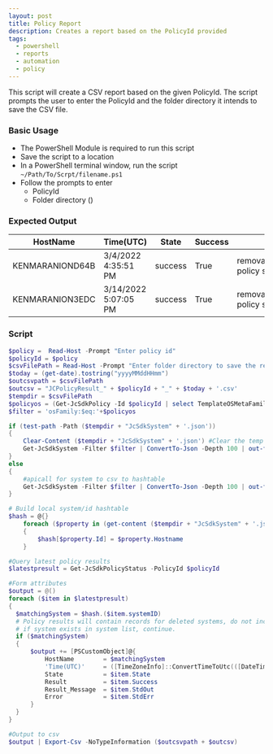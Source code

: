 ```yaml
---
layout: post
title: Policy Report
description: Creates a report based on the PolicyId provided
tags:
  - powershell
  - reports
  - automation
  - policy
---
```


This script will create a CSV report based on the given PolicyId. The script prompts the user to enter the PolicyId and the folder directory it intends to save the CSV file.

### Basic Usage

* The PowerShell Module is required to run this script
* Save the script to a location
* In a PowerShell terminal window, run the script `~/Path/To/Scrpt/filename.ps1`
* Follow the prompts to enter
  * PolicyId
  * Folder directory ()
  
### Expected Output

|HostName       |Time(UTC)           |State  |Success|StdOut                                               |StdErr|
|---------------|--------------------|-------|-------|-----------------------------------------------------|------|
|KENMARANIOND64B|3/4/2022 4:35:51 PM |success|True   |removablestorage_windows policy successfully applied.|      |
|KENMARANION3EDC|3/14/2022 5:07:05 PM|success|True   |removablestorage_windows policy successfully applied.|      |

### Script

```powershell
$policy =  Read-Host -Prompt "Enter policy id"
$policyId = $policy
$csvFilePath = Read-Host -Prompt "Enter folder directory to save the report"
$today = (get-date).tostring("yyyyMMddHHmm")
$outcsvpath = $csvFilePath
$outcsv = "JCPolicyResult_" + $policyId + "_" + $today + '.csv'
$tempdir = $csvFilePath
$policyos = (Get-JcSdkPolicy -Id $policyId | select TemplateOSMetaFamily -ExpandProperty TemplateOSMetaFamily)
$filter = 'osFamily:$eq:'+$policyos

if (test-path -Path ($tempdir + "JcSdkSystem" + '.json'))
{
    Clear-Content ($tempdir + "JcSdkSystem" + '.json') #Clear the temp json file
    Get-JcSdkSystem -Filter $filter | ConvertTo-Json -Depth 100 | out-file ($tempdir + "JcSdkSystem" + '.json')
}
else
{
    #apicall for system to csv to hashtable
    Get-JcSdkSystem -Filter $filter | ConvertTo-Json -Depth 100 | out-file ($tempdir + "JcSdkSystem" + '.json')
}

# Build local system/id hashtable
$hash = @{}
    foreach ($property in (get-content ($tempdir + "JcSdkSystem" + '.json') | convertFrom-Json))
    {
        $hash[$property.Id] = $property.Hostname
    }

#Query latest policy results
$latestpresult = Get-JcSdkPolicyStatus -PolicyId $policyId

#Form attributes
$output = @()
foreach ($item in $latestpresult)
{
  $matchingSystem = $hash.($item.systemID)
  # Policy results will contain records for deleted systems, do not include them in this report.
  # if system exists in system list, continue.
  if ($matchingSystem)
  {
      $output += [PSCustomObject]@{
          HostName        = $matchingSystem
          'Time(UTC)'     = ([TimeZoneInfo]::ConvertTimeToUtc(([DateTime]$item.endedAt).ToUniversalTime()))
          State           = $item.State
          Result          = $item.Success
          Result_Message  = $item.StdOut
          Error           = $item.StdErr
      }
  }
}

#Output to csv
$output | Export-Csv -NoTypeInformation ($outcsvpath + $outcsv)
```